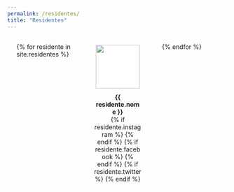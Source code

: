 ```yaml
---
permalink: /residentes/
title: "Residentes"
---
```

<head>
  <style>
  	.residentes-container {
  	  display: grid; /* 1 */
  	  grid-template-columns: repeat(auto-fill, 130px); /* 2 */
  	  grid-gap: 1rem; /* 3 */
  	  justify-content: space-evenly; /* 4 */
  	  border: 0.1em solid white;
  	  padding-top: 2.5em;
  	  margin-top: -1.5em;
  	  padding-bottom: 0.5em;
  	}
  	.residente-block {
  	  display: inline-block;
  	  margin: 0 0.75em;
  	}
	.res-titulo-div{
	  display: flex;
    	  justify-content: center;
	}
  	.residente-titulo {
  	  text-align: center;
  	  margin-top: 0.5em;
  	  margin-bottom: 0.1em;
  	  width: 100px;
  	}
  	.residente-foto {
  	  display: block;
  	  object-fit: cover;
	  height: 100px;
	  width: 100px;
  	  margin: 0 auto;
  	  border: 0.3em solid white;
  	  background-color: white;
  	}
  	.residente-dados {
  	  width:100%;
  	}
  	.redes{
  	  text-align: center;
  	}
  	a, a:visited, a:hover{
  	  color:white;
  	}
  	
  </style>
</head>
<div class="residentes-container">
{% for residente in site.residentes %}
    <div class="residente-block">
      <img class="residente-foto" src="{{ relative_url }}assets/images/{{ residente.foto }}">
      <div class="res-titulo-div"><h4 class="residente-titulo">{{ residente.nome }}</h4></div>
      <div class="redes">
      	{% if residente.instagram %}
      	<a href="https://instagram.com/{{ residente.instagram }}"><i class="fab fa-fw fa-instagram" aria-hidden="true"></i></a>
      	{% endif %}
      	{% if residente.facebook %}
      	<a href="https://facebook.com/{{ residente.facebook }}"><i class="fab fa-fw fa-facebook" aria-hidden="true"></i></a>
      	{% endif %}
      	{% if residente.twitter %}
      	<a href="https://twitter.com/{{ residente.twitter }}"><i class="fab fa-fw fa-twitter" aria-hidden="true"></i></a>
      	{% endif %}
      </div>
    </div>  
{% endfor %}
</div>
